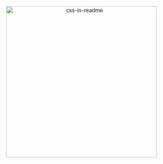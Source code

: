 

<div align="center">
  <img src="example.svg" width="400" height="400" alt="css-in-readme">
  </div>
